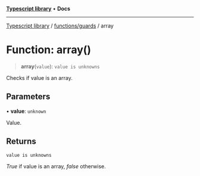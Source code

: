 [**Typescript library**](../../../index.md) • **Docs**

***

[Typescript library](../../../modules.md) / [functions/guards](../index.md) / array

# Function: array()

> **array**(`value`): `value is unknowns`

Checks if value is an array.

## Parameters

• **value**: `unknown`

Value.

## Returns

`value is unknowns`

_True_ if value is an array, _false_ otherwise.

